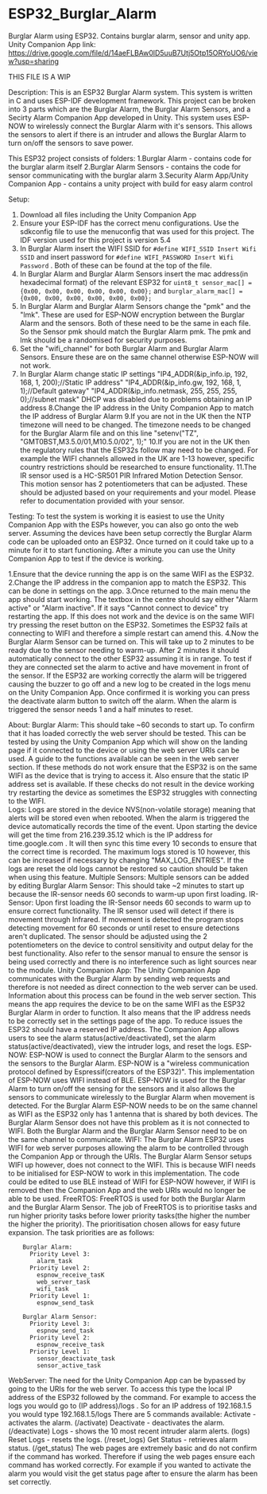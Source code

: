 # ESP32_Burglar_Alarm
Burglar Alarm using ESP32. Contains burglar alarm, sensor and unity app.
Unity Companion App link:
https://drive.google.com/file/d/14aeFLBAw0lD5uuB7Utj5Otp15ORYoUO6/view?usp=sharing



THIS FILE IS A WIP


Description:
This is an ESP32 Burglar Alarm system. This system is written in C and uses ESP-IDF development framework. This project can be broken into 3 parts which are the Burglar Alarm, the Burglar Alarm Sensors, and a Secirty Alarm Companion App developed in Unity. This system uses ESP-NOW to wirelessly connect the Burglar Alarm with it's sensors. This allows the sensors to alert if there is an intruder and allows the Burglar Alarm to turn on/off the sensors to save power. 

This ESP32 project consists of folders:
1.Burglar Alarm - contains code for the burglar alarm itself
2.Burglar Alarm Sensors - contains the code for sensor communicating with the burglar alarm
3.Security Alarm App/Unity Companion App - contains a unity project with build for easy alarm control

Setup:
1. Download all files including the Unity Companion App
2. Ensure your ESP-IDF has the correct menu configurations. Use the sdkconfig file to use the menuconfig that was used for this project. The IDF version used for this project is version 5.4
3. In Burglar Alarm insert the WIFI SSID for ```#define WIFI_SSID Insert Wifi SSID``` and insert password for ```#define WIFI_PASSWORD Insert Wifi Password``` . Both of these can be found at the top of the file.
4. In Burglar Alarm and Burglar Alarm Sensors insert the mac address(in hexadecimal format) of the relevant ESP32 for ```uint8_t sensor_mac[] = {0x00, 0x00, 0x00, 0x00, 0x00, 0x00};``` and ```burglar_alarm_mac[] = {0x00, 0x00, 0x00, 0x00, 0x00, 0x00};```
5. In Burglar Alarm and Burglar Alarm Sensors change the "pmk" and the "lmk". These are used for ESP-NOW encryption between the Burglar Alarm and the sensors. Both of these need to be the same in each file. So the Sensor pmk should match the Burglar Alarm pmk. The pmk and lmk should be a randomised for security purposes.
6. Set the "wifi_channel" for both Burglar Alarm and Burglar Alarm Sensors. Ensure these are on the same channel otherwise ESP-NOW will not work.
7. In Burglar Alarm change static IP settings "IP4_ADDR(&ip_info.ip, 192, 168, 1, 200);//Static IP address" "IP4_ADDR(&ip_info.gw, 192, 168, 1, 1);//Default gateway"   "IP4_ADDR(&ip_info.netmask, 255, 255, 255, 0);//subnet mask"
DHCP was disabled due to problems obtaining an IP address
8.Change the IP address in the Unity Companion App to match the IP address of Burglar Alarm
9.If you are not in the UK then the NTP timezone will need to be changed. The timezone needs to be changed for the Burglar Alarm file and on this line "setenv("TZ", "GMT0BST,M3.5.0/01,M10.5.0/02", 1);"
10.If you are not in the UK then the regulatory rules that the ESP32s follow may need to be changed. For example the WIFI channels allowed in the UK are 1-13 however, specific country restrictions should be researched to ensure functionality.
11.The IR sensor used is a HC-SR501 PIR Infrared Motion Detection Sensor. This motion sensor has 2 potentiometers that can be adjusted. These should be adjusted based on your requirements and your model. Please refer to documentation provided with your sensor.

Testing:
To test the system is working it is easiest to use the Unity Companion App with the ESPs however, you can also go onto the web server.
Assuming the devices have been setup correctly the Burglar Alarm code can be uploaded onto an ESP32. 
Once turned on it could take up to a minute for it to start functioning. After a minute you can use the Unity Companion App to test if the device is working. 

1.Ensure that the device running the app is on the same WIFI as the ESP32. 
2.Change the IP address in the companion app to match the ESP32. This can be done in settings on the app.
3.Once returned to the main menu the app should start working. The textbox in the centre should say either "Alarm active" or "Alarm inactive". If it says "Cannot connect to device" try restarting the app. If this does not work and the device is on the same WIFI try pressing the reset button on the ESP32. Sometimes the ESP32 fails at connecting to WIFI and therefore a simple restart can amend this.
4.Now the Burglar Alarm Sensor can be turned on. This will take up to 2 minutes to be ready due to the sensor needing to warm-up. After 2 minutes it should automatically connect to the other ESP32 assuming it is in range. To test if they are connected set the alarm to active and have movement in front of the sensor. If the ESP32 are working correctly the alarm will be triggered causing the buzzer to go off and a new log to be created in the logs menu on the Unity Companion App. Once confirmed it is working you can press the deactivate alarm button to switch off the alarm. When the alarm is triggered the sensor needs 1 and a half minutes to reset.

About:
  Burglar Alarm:
    This should take ~60 seconds to start up. To confirm that it has loaded correctly the web server should be tested. This can be tested by using the Unity Companion App which will show on the landing page if it connected to the device or using the web server URIs can      be used. A guide to the functions available can be seen in the web server section. If these methods do not work ensure that the ESP32 is on the same WIFI as the device that is trying to access it. Also ensure that the static IP address set is available. If these         checks do not result in the device working try restarting the device as sometimes the ESP32 struggles with connecting to the WIFI.  
    Logs:
      Logs are stored in the device NVS(non-volatile storage) meaning that alerts will be stored even when rebooted. When the alarm is triggered the device automatically records the time of the event. Upon starting the device will get the time from 216.239.35.12 which is the IP address for time.google.com . It will then sync this time every 10 seconds to ensure that the correct time is recorded. The maximum logs stored is 10 however, this can be increased if necessary by changing "MAX_LOG_ENTRIES". If the logs are reset the old logs cannot be restored so caution should be taken when using this feature. 
    Multiple Sensors:
      Multiple sensors can be added by editing 
  Burglar Alarm Sensor:
    This should take ~2 minutes to start up because the IR-sensor needs 60 seconds to warm-up upon first loading.
    IR-Sensor:
      Upon first loading the IR-Sensor needs 60 seconds to warm up to ensure correct functionality. The IR sensor used will detect if there is movement through Infrared. If movement is detected the program stops detecting movement for 60 seconds or until reset to             ensure detections aren't duplicated. The sensor should be adjusted using the 2 potentiometers on the device to control sensitivity and output delay for the best functionality. Also refer to the sensor manual to ensure the sensor is being used correctly and there         is no interference such as light sources near to the module.
  Unity Companion App:
      The Unity Companion App communicates with the Burglar Alarm by sending web requests and therefore is not needed as direct connection to the web server can be used. Information about this process can be found in the web server section. This means the app requires         the device to be on the same WIFI as the ESP32 Burglar Alarm in order to function. It also means that the IP address needs to be correctly set in the settings page of the app. To reduce issues the ESP32 should have a reserved IP address. The Companion App allows         users to see the alarm status(active/deactivated), set the alarm status(active/deactivated), view the intruder logs, and reset the logs.
  ESP-NOW:
      ESP-NOW is used to connect the Burglar Alarm to the sensors and the sensors to the Burglar Alarm. ESP-NOW is a "wireless communication protocol defined by Espressif(creators of the ESP32)". This implementation of ESP-NOW uses WIFI instead of BLE. ESP-NOW is used 
      for the Burglar Alarm to turn on/off the sensing for the sensors and it also allows the sensors to communicate wirelessly to the Burglar Alarm when movement is detected. For the Burglar Alarm ESP-NOW needs to be on the same channel as WIFI as the ESP32 only has 
      1 antenna that is shared by both devices. The Burglar Alarm Sensor does not have this problem as it is not connected to WIFI. Both the Burglar Alarm and the Burglar Alarm Sensor need to be on the same channel to communicate. 
  WIFI:
      The Burglar Alarm ESP32 uses WIFI for web server purposes allowing the alarm to be controlled through the Companion App or through the URIs. The Burglar Alarm Sensor setups WIFI up however, does not connect to the WIFI. This is because WIFI needs to be initialised 
      for ESP-NOW to work in this implementation. The code could be edited to use BLE instead of WIFI for ESP-NOW however, if WIFI is removed then the Companion App and the web URIs would no longer be able to be used.
  FreeRTOS:
      FreeRTOS is used for both the Burglar Alarm and the Burglar Alarm Sensor. The job of FreeRTOS is to prioritise tasks and run higher priority tasks before lower priority tasks(the higher the number the higher the priority). The prioritisation chosen allows for easy       future expansion. The task priorities are as follows:

        Burglar Alarm:
          Priority Level 3:
            alarm_task
          Priority Level 2:
            espnow_receive_tasK
            web_server_task
            wifi_task
          Priority Level 1:
            espnow_send_task
            
        Burglar Alarm Sensor:
          Priority Level 3:
            espnow_send_task
          Priority Level 2:
            espnow_receive_task
          Priority Level 1:
            sensor_deactivate_task
            sensor_active_task
            
WebServer:
The need for the Unity Companion App can be bypassed by going to the URIs for the web server. To access this type the local IP address of the ESP32 followed by the command. For example to access the logs you would go to (IP address)/logs . So for an IP address of 192.168.1.5 you would type 192.168.1.5/logs
There are 5 commands available:
  Activate - activates the alarm. (/activate)
  Deactivate - deactivates the alarm. (/deactivate)
  Logs - shows the 10 most recent intruder alarm alerts. (logs)
  Reset Logs - resets the logs. (/reset_logs)
  Get Status - retrieves alarm status. (/get_status)
The web pages are extremely basic and do not confirm if the command has worked. Therefore if using the web pages ensure each command has worked correctly. For example if you wanted to activate the alarm you would visit the get status page after to ensure the alarm has been set correctly.

